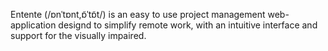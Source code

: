 Entente (/ɒnˈtɒnt,ɒ̃ˈtɒ̃t/) is an easy to use project management web-application designd to simplify remote work, with an intuitive interface and support for the visually impaired. 
